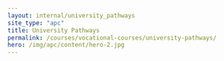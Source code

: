 ```yaml
---
layout: internal/university_pathways
site_type: "apc"
title: University Pathways
permalink: /courses/vocational-courses/university-pathways/
hero: /img/apc/content/hero-2.jpg
---
```


<!--- This child document initializes the page in Jekyll. -->